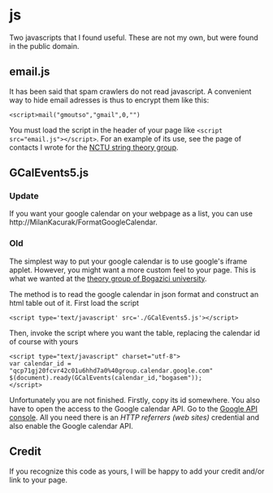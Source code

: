 # js
Two javascripts that I found useful. These are not my own, but were found in the public domain.

## email.js
It has been said that spam crawlers do not read javascript. A convenient way to hide email adresses is thus to encrypt them like this:

    <script>mail("gmoutso","gmail",0,"")

You must load the script in the header of your page like `<script src="email.js"></script>`. For an example of its use, see the page of contacts I wrote for the [NCTU string theory group](http://web.it.nctu.edu.tw/~string/).

## GCalEvents5.js
### Update
If you want your google calendar on your webpage as a list, you can use http://MilanKacurak/FormatGoogleCalendar.
### Old
The simplest way to put your google calendar is to use google's iframe applet. However, you might want a more custom feel to your page. This is what we wanted at the [theory group of Bogazici university](http://www.phys.boun.edu.tr/~theory/seminars.html).

The method is to read the google calendar in json format and construct an html table out of it. First load the script

    <script type='text/javascript' src='./GCalEvents5.js'></script>
Then, invoke the script where you want the table, replacing the calendar id of course with yours

    <script type="text/javascript" charset="utf-8">
	var calendar_id = "qcp71gj20fcvr42c01u6hhd7a0%40group.calendar.google.com"
	$(document).ready(GCalEvents(calendar_id,"bogasem"));
    </script>
    
Unfortunately you are not finished. Firstly, copy its id somewhere. You also have to open the access to the Google calendar API. Go to the [Google API console](https://console.developers.google.com). All you need there is an *HTTP referrers (web sites)* credential and also enable the Google calendar API.

## Credit
If you recognize this code as yours, I will be happy to add your credit and/or link to your page.
